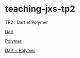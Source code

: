 # teaching-jxs-tp2
TP2 : Dart et Polymer

[Dart](https://www.dartlang.org/)

[Polymer](https://www.polymer-project.org/0.5/)

[Dart + Polymer](https://www.dartlang.org/polymer/)
